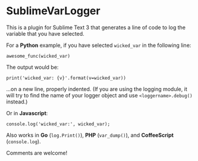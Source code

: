 SublimeVarLogger
=========

This is a plugin for Sublime Text 3 that generates a line of code to log the variable that you have selected.

For a **Python** example, if you have selected `wicked_var` in the following line:

`awesome_func(wicked_var)`

The output would be:

`print('wicked_var: {v}'.format(v=wicked_var))`

...on a new line, properly indented. (If you are using the logging module, it will try to find the name of your logger object and use `<loggername>.debug()` instead.)

Or in **Javascript**:

`console.log('wicked_var:', wicked_var);`

Also works in **Go** (`log.Print()`), **PHP** (`var_dump()`), and **CoffeeScript** (`console.log`).

Comments are welcome!
